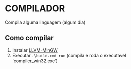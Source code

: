# COMPILADOR
Compila alguma linguagem (algum dia)

## Como compilar
1. Instalar [LLVM-MinGW](https://github.com/mstorsjo/llvm-mingw/releases/latest)
2. Executar `.\build.cmd run` (compila e roda o executável 'compiler_win32.exe')
